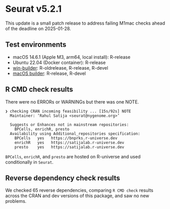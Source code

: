 # Seurat v5.2.1
This update is a small patch release to address failing M1mac checks ahead of the deadline on 2025-01-28.

## Test environments
* macOS 14.6.1 (Apple M3, arm64, local install): R-release
* Ubuntu 22.04 (Docker container): R-release
* [win-builder](https://win-builder.r-project.org/): R-oldrelease, R-release, R-devel
* [macOS builder](https://mac.r-project.org/macbuilder/submit.html): R-release, R-devel

## R CMD check results
There were no ERRORs or WARNINGs but there was one NOTE.

```
❯ checking CRAN incoming feasibility ... [15s/92s] NOTE
  Maintainer: ‘Rahul Satija <seurat@nygenome.org>’
  
  Suggests or Enhances not in mainstream repositories:
    BPCells, enrichR, presto
  Availability using Additional_repositories specification:
    BPCells   yes   https://bnprks.r-universe.dev   
    enrichR   yes   https://satijalab.r-universe.dev
    presto    yes   https://satijalab.r-universe.dev
```

`BPCells`, `enrichR`, and `presto` are hosted on R-universe and used conditionally in `Seurat`.

## Reverse dependency check results
We checked 65 reverse dependencies, comparing `R CMD check` results across the CRAN and dev versions of this package, and saw no new problems.

